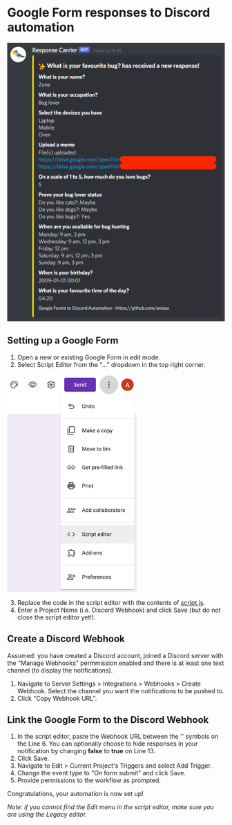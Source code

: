 # Google Form responses to Discord automation

![sample](assets/sample.png)

## Setting up a Google Form

1. Open a new or existing Google Form in edit mode.
2. Select Script Editor from the "..." dropdown in the top right corner.

![Script Editor](assets/script_editor.png)

3. Replace the code in the script editor with the contents of [script.js](script.js).
4. Enter a Project Name (i.e. Discord Webhook) and click Save (but do not close the script editor yet!).

## Create a Discord Webhook

Assumed: you have created a Discord account, joined a Discord server with the "Manage Webhooks" permmission enabled and there is at least one text channel (to display the notifications).

1. Navigate to Server Settings \> Integrations \> Webhooks \> Create Webhook. Select the channel you want the notifications to be pushed to.
2. Click "Copy Webhook URL".

## Link the Google Form to the Discord Webhook

1. In the script editor, paste the Webhook URL between the '' symbols on the Line 6. You can optionally choose to hide responses in your notification by changing **false** to **true** on Line 13.
2. Click Save.
3. Navigate to Edit \> Current Project's Triggers and select Add Trigger.
4. Change the event type to "On form submit" and click Save.
5. Provide permissions to the workflow as prompted.

Congratulations, your automation is now set up!

_Note: if you cannot find the Edit menu in the script editor, make sure you are using the Legacy editor._
